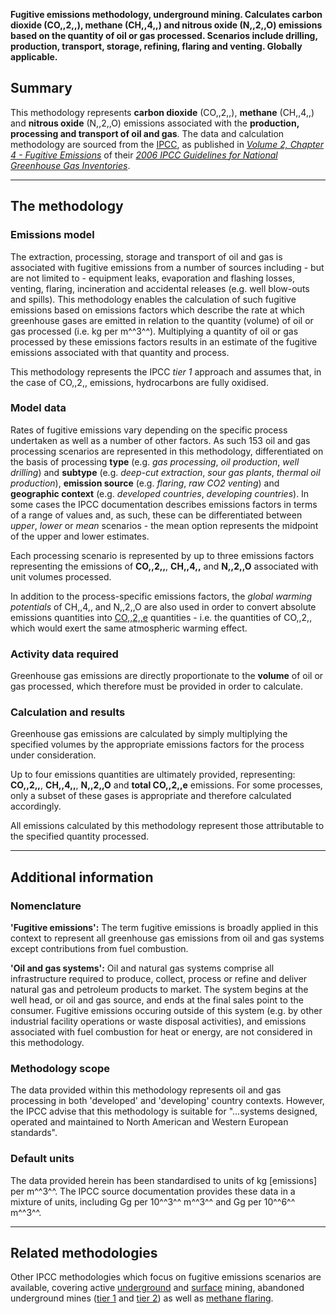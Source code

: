 **Fugitive emissions methodology, underground mining. Calculates carbon
dioxide (CO,,2,,), methane (CH,,4,,) and nitrous oxide (N,,2,,O)
emissions based on the quantity of oil or gas processed. Scenarios
include drilling, production, transport, storage, refining, flaring and
venting. Globally applicable.**

## Summary

This methodology represents **carbon dioxide** (CO,,2,,), **methane**
(CH,,4,,) and **nitrous oxide** (N,,2,,O) emissions associated with the
**production, processing and transport of oil and gas**. The data and
calculation methodology are sourced from the [IPCC](IPCC), as published
in *[Volume 2, Chapter 4 - Fugitive
Emissions](http://www.ipcc-nggip.iges.or.jp/public/2006gl/pdf/2_Volume2/V2_4_Ch4_Fugitive_Emissions.pdf)*
of their *[2006 IPCC Guidelines for National Greenhouse Gas
Inventories](http://www.ipcc-nggip.iges.or.jp/public/2006gl/index.html)*.

-----

## The methodology

### Emissions model

The extraction, processing, storage and transport of oil and gas is
associated with fugitive emissions from a number of sources including -
but are not limited to - equipment leaks, evaporation and flashing
losses, venting, flaring, incineration and accidental releases (e.g.
well blow-outs and spills). This methodology enables the calculation of
such fugitive emissions based on emissions factors which describe the
rate at which greenhouse gases are emitted in relation to the quantity
(volume) of oil or gas processed (i.e. kg per m^^3^^). Multiplying a
quantity of oil or gas processed by these emissions factors results in
an estimate of the fugitive emissions associated with that quantity and
process.

This methodology represents the IPCC *tier 1* approach and assumes that,
in the case of CO,,2,, emissions, hydrocarbons are fully oxidised.

### Model data

Rates of fugitive emissions vary depending on the specific process
undertaken as well as a number of other factors. As such 153 oil and gas
processing scenarios are represented in this methodology, differentiated
on the basis of processing **type** (e.g. *gas processing*, *oil
production*, *well drilling*) and **subtype** (e.g. *deep-cut
extraction*, *sour gas plants*, *thermal oil production*), **emission
source** (e.g. *flaring*, *raw CO2 venting*) and **geographic context**
(e.g. *developed countries*, *developing countries*). In some cases the
IPCC documentation describes emissions factors in terms of a range of
values and, as such, these can be differentiated between *upper*,
*lower* or *mean* scenarios - the mean option represents the midpoint of
the upper and lower estimates.

Each processing scenario is represented by up to three emissions factors
representing the emissions of **CO,,2,,**, **CH,,4,,** and **N,,2,,O**
associated with unit volumes processed.

In addition to the process-specific emissions factors, the *global
warming potentials* of CH,,4,, and N,,2,,O are also used in order to
convert absolute emissions quantities into
[CO,,2,,e](Greenhouse_gases_Global_warming_potentials) quantities - i.e.
the quantities of CO,,2,, which would exert the same atmospheric warming
effect.

### Activity data required

Greenhouse gas emissions are directly proportionate to the **volume** of
oil or gas processed, which therefore must be provided in order to
calculate.

### Calculation and results

Greenhouse gas emissions are calculated by simply multiplying the
specified volumes by the appropriate emissions factors for the process
under consideration.

Up to four emissions quantities are ultimately provided, representing:
**CO,,2,,**, **CH,,4,,**, **N,,2,,O** and **total CO,,2,,e** emissions.
For some processes, only a subset of these gases is appropriate and
therefore calculated accordingly.

All emissions calculated by this methodology represent those
attributable to the specified quantity processed.

-----

## Additional information

### Nomenclature

**'Fugitive emissions':** The term fugitive emissions is broadly applied
in this context to represent all greenhouse gas emissions from oil and
gas systems except contributions from fuel combustion.

**'Oil and gas systems':** Oil and natural gas systems comprise all
infrastructure required to produce, collect, process or refine and
deliver natural gas and petroleum products to market. The system begins
at the well head, or oil and gas source, and ends at the final sales
point to the consumer. Fugitive emissions occuring outside of this
system (e.g. by other industrial facility operations or waste disposal
activities), and emissions associated with fuel combustion for heat or
energy, are not considered in this methodology.

### Methodology scope

The data provided within this methodology represents oil and gas
processing in both 'developed' and 'developing' country contexts.
However, the IPCC advise that this methodology is suitable for
"...systems designed, operated and maintained to North American and
Western European standards".

### Default units

The data provided herein has been standardised to units of kg
\[emissions\] per m^^3^^. The IPCC source documentation provides these
data in a mixture of units, including Gg per 10^^3^^ m^^3^^ and Gg per
10^^6^^ m^^3^^.

-----

## Related methodologies

Other IPCC methodologies which focus on fugitive emissions scenarios are
available, covering active [underground](Underground_mining) and
[surface](Surface_mining) mining, abandoned underground mines
([tier 1](Generic_abandoned_mines) and
[tier 2](User_defined_abandoned_mines)) as well as [methane
flaring](Methane_flaring).
